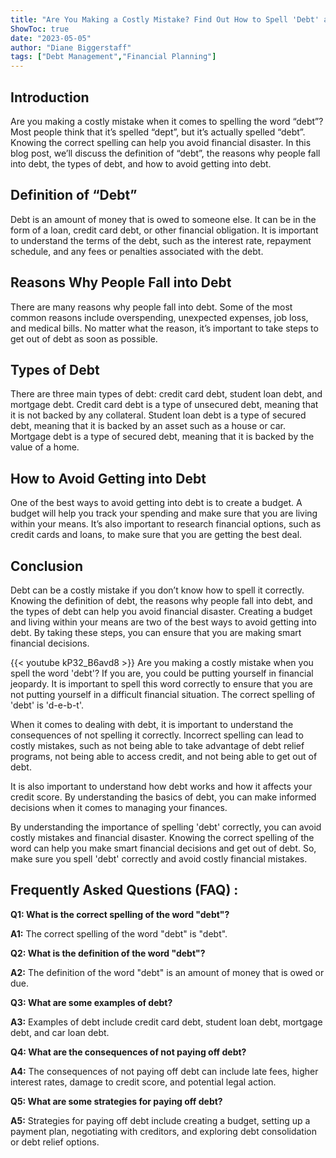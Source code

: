 ```yaml
---
title: "Are You Making a Costly Mistake? Find Out How to Spell 'Debt' and Avoid Financial Disaster!"
ShowToc: true 
date: "2023-05-05"
author: "Diane Biggerstaff" 
tags: ["Debt Management","Financial Planning"]
---
```

## Introduction 

Are you making a costly mistake when it comes to spelling the word “debt”? Most people think that it’s spelled “dept”, but it’s actually spelled “debt”. Knowing the correct spelling can help you avoid financial disaster. In this blog post, we’ll discuss the definition of “debt”, the reasons why people fall into debt, the types of debt, and how to avoid getting into debt.

## Definition of “Debt”

Debt is an amount of money that is owed to someone else. It can be in the form of a loan, credit card debt, or other financial obligation. It is important to understand the terms of the debt, such as the interest rate, repayment schedule, and any fees or penalties associated with the debt.

## Reasons Why People Fall into Debt

There are many reasons why people fall into debt. Some of the most common reasons include overspending, unexpected expenses, job loss, and medical bills. No matter what the reason, it’s important to take steps to get out of debt as soon as possible.

## Types of Debt

There are three main types of debt: credit card debt, student loan debt, and mortgage debt. Credit card debt is a type of unsecured debt, meaning that it is not backed by any collateral. Student loan debt is a type of secured debt, meaning that it is backed by an asset such as a house or car. Mortgage debt is a type of secured debt, meaning that it is backed by the value of a home.

## How to Avoid Getting into Debt

One of the best ways to avoid getting into debt is to create a budget. A budget will help you track your spending and make sure that you are living within your means. It’s also important to research financial options, such as credit cards and loans, to make sure that you are getting the best deal.

## Conclusion

Debt can be a costly mistake if you don’t know how to spell it correctly. Knowing the definition of debt, the reasons why people fall into debt, and the types of debt can help you avoid financial disaster. Creating a budget and living within your means are two of the best ways to avoid getting into debt. By taking these steps, you can ensure that you are making smart financial decisions.

{{< youtube kP32_B6avd8 >}} 
Are you making a costly mistake when you spell the word 'debt'? If you are, you could be putting yourself in financial jeopardy. It is important to spell this word correctly to ensure that you are not putting yourself in a difficult financial situation. The correct spelling of 'debt' is 'd-e-b-t'.

When it comes to dealing with debt, it is important to understand the consequences of not spelling it correctly. Incorrect spelling can lead to costly mistakes, such as not being able to take advantage of debt relief programs, not being able to access credit, and not being able to get out of debt.

It is also important to understand how debt works and how it affects your credit score. By understanding the basics of debt, you can make informed decisions when it comes to managing your finances.

By understanding the importance of spelling 'debt' correctly, you can avoid costly mistakes and financial disaster. Knowing the correct spelling of the word can help you make smart financial decisions and get out of debt. So, make sure you spell 'debt' correctly and avoid costly financial mistakes.

## Frequently Asked Questions (FAQ) :
**Q1: What is the correct spelling of the word "debt"?**

**A1:** The correct spelling of the word "debt" is "debt".

**Q2: What is the definition of the word "debt"?**

**A2:** The definition of the word "debt" is an amount of money that is owed or due.

**Q3: What are some examples of debt?**

**A3:** Examples of debt include credit card debt, student loan debt, mortgage debt, and car loan debt.

**Q4: What are the consequences of not paying off debt?**

**A4:** The consequences of not paying off debt can include late fees, higher interest rates, damage to credit score, and potential legal action.

**Q5: What are some strategies for paying off debt?**

**A5:** Strategies for paying off debt include creating a budget, setting up a payment plan, negotiating with creditors, and exploring debt consolidation or debt relief options.





